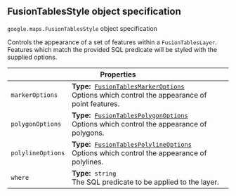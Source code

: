 <h2 id="FusionTablesStyle"> FusionTablesStyle object specification </h2><p>
<code><span itemprop="path">google.maps</span>.<span itemprop="name">FusionTablesStyle</span></code>
object specification
</p><p>Controls the appearance of a set of features within a <code>FusionTablesLayer</code>. Features which match the provided SQL predicate will be styled with the supplied options.</p><div class="devsite-table-wrapper"><table class="properties responsive" summary="object FusionTablesStyle - Properties">
<thead>
<tr><th colspan="2">Properties</th>
</tr></thead>
<tbody>
<tr>
<td><code><span>markerOptions</span></code></td>
<td><div><strong>Type:</strong>&nbsp; <code><a href="https://github.com/amenadiel/google-maps-documentation/blob/master/docs/FusionTablesMarkerOptions.md">FusionTablesMarkerOptions</a></code></div>
<div class="desc">Options which control the appearance of point features.</div></td>
</tr>
<tr>
<td><code><span>polygonOptions</span></code></td>
<td><div><strong>Type:</strong>&nbsp; <code><a href="https://github.com/amenadiel/google-maps-documentation/blob/master/docs/FusionTablesPolygonOptions.md">FusionTablesPolygonOptions</a></code></div>
<div class="desc">Options which control the appearance of polygons.</div></td>
</tr>
<tr>
<td><code><span>polylineOptions</span></code></td>
<td><div><strong>Type:</strong>&nbsp; <code><a href="https://github.com/amenadiel/google-maps-documentation/blob/master/docs/FusionTablesPolylineOptions.md">FusionTablesPolylineOptions</a></code></div>
<div class="desc">Options which control the appearance of polylines.</div></td>
</tr>
<tr>
<td><code><span>where</span></code></td>
<td><div><strong>Type:</strong>&nbsp; <code>string</code></div>
<div class="desc">The SQL predicate to be applied to the layer.</div></td>
</tr>
</tbody>
</table></div>